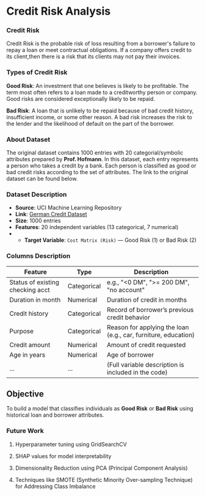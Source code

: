 # Credit Risk Analysis


### Credit Risk
Credit Risk is the probable risk of loss resulting from a borrower's failure to repay a loan or meet contractual obligations. If a company offers credit to its client,then there is a risk that its clients may not pay their invoices.

### Types of Credit Risk
**Good Risk**: An investment that one believes is likely to be profitable. The term most often refers to a loan made to a creditworthy person or company. Good risks are considered exceptionally likely to be repaid.

**Bad Risk**: A loan that is unlikely to be repaid because of bad credit history, insufficient income, or some other reason. A bad risk increases the risk to the lender and the likelihood of default on the part of the borrower.

### About Dataset

The original dataset contains 1000 entries with 20 categorial/symbolic attributes prepared by **Prof. Hofmann**. In this dataset, each entry represents a person who takes a credit by a bank. Each person is classified as good or bad credit risks according to the set of attributes. The link to the original dataset can be found below.

### Dataset Description

- **Source**: UCI Machine Learning Repository  
- **Link**: [German Credit Dataset](https://archive.ics.uci.edu/dataset/144/statlog+german+credit+data)  
- **Size**: 1000 entries  
- **Features**: 20 independent variables (13 categorical, 7 numerical)
- - **Target Variable**: `Cost Matrix (Risk)` — Good Risk (1) or Bad Risk (2)  


### Columns Description


| Feature                          | Type       | Description                                                                 |
|----------------------------------|------------|-----------------------------------------------------------------------------|
| Status of existing checking acct| Categorical| e.g., "<0 DM", ">= 200 DM", "no account"                                   |
| Duration in month               | Numerical  | Duration of credit in months                                               |
| Credit history                  | Categorical| Record of borrower’s previous credit behavior                              |
| Purpose                         | Categorical| Reason for applying the loan (e.g., car, furniture, education)             |
| Credit amount                   | Numerical  | Amount of credit requested                                                 |
| Age in years                    | Numerical  | Age of borrower                                                            |
| ...                             | ...        | (Full variable description is included in the code)                        |




## Objective

To build a model that classifies individuals as **Good Risk** or **Bad Risk** using historical loan and borrower attributes.


### Future Work

1. Hyperparameter tuning using GridSearchCV

2. SHAP values for model interpretability

3. Dimensionality Reduction using PCA (Principal Component Analysis)

4. Techniques like SMOTE (Synthetic Minority Over-sampling Technique) for Addressing Class Imbalance 

